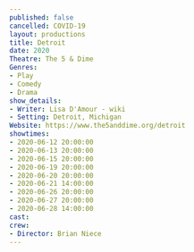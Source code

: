 ```yaml
---
published: false
cancelled: COVID-19
layout: productions
title: Detroit
date: 2020
Theatre: The 5 & Dime
Genres: 
- Play
- Comedy
- Drama
show_details:
- Writer: Lisa D'Amour - wiki
- Setting: Detroit, Michigan
Website: https://www.the5anddime.org/detroit
showtimes:
- 2020-06-12 20:00:00
- 2020-06-13 20:00:00
- 2020-06-15 20:00:00
- 2020-06-19 20:00:00
- 2020-06-20 20:00:00
- 2020-06-21 14:00:00
- 2020-06-26 20:00:00
- 2020-06-27 20:00:00
- 2020-06-28 14:00:00
cast:
crew:
- Director: Brian Niece
---
```

